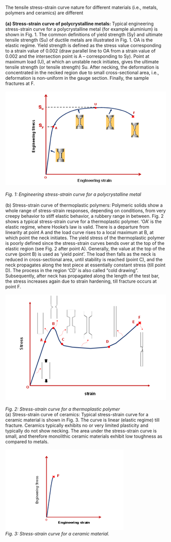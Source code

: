 The tensile stress-strain curve nature for different materials (i.e., metals, polymers and ceramics) are different<br><br>
<b>(a) Stress-strain curve of polycrystalline metals:</b> Typical engineering stress-strain curve for a polycrystalline metal (for example aluminium) is shown in Fig. 1. The common definitions of yield strength (Sy) and ultimate tensile strength (Su) of ductile metals are illustrated in Fig. 1. OA is the elastic regime. Yield strength is defined as the stress value corresponding to a strain value of 0.002 (draw parallel line to OA from a strain value of 0.002 and the intersection point is A – corresponding to Sy). Point at maximum load (U), at which an unstable neck initiates, gives the ultimate tensile strength (or tensile strength) Su. After necking, the deformation is concentrated in the necked region due to small cross-sectional area, i.e., deformation is non-uniform in the gauge section. Finally, the sample fractures at F. <br><br>
<img src="images/fig1_exp2.PNG"><br><br>
<i>Fig. 1: Engineering stress-strain curve for a polycrystalline metal</i><br><br>
(b) Stress-strain curve of thermoplastic polymers: Polymeric solids show a whole range of stress-strain responses, depending on conditions, from very creepy behavior to stiff elastic behavior, a rubbery range in between. 
Fig. 2 shows a typical stress-strain curve for a thermoplastic polymer. ‘OA’ is the elastic regime, where Hooke’s law is valid. There is a departure from linearity at point A and the load curve rises to a local maximum at B, at which point the neck initiates. The yield stress of the thermoplastic polymer is poorly defined since the stress-strain curves bends over at the top of the elastic region (see Fig. 2 after point A). Generally, the value at the top of the curve (point B) is used as ‘yield point’. The load then falls as the neck is reduced in cross-sectional area, until stability is reached (point C), and the neck propagates along the test piece at essentially constant stress (till point D). The process in the region ‘CD’ is also called “cold drawing”. Subsequently, after neck has propagated along the length of the test bar, the stress increases again due to strain hardening, till fracture occurs at point F. <br><br>
<img src="images/fig2_exp2.PNG"><br><br>
<i>Fig. 2: Stress-strain curve for a thermoplastic polymer</i><br>
(a) Stress-strain curve of ceramics: Typical stress-strain curve for a ceramic material is shown in Fig. 3. The curve is linear (elastic regime) till fracture. Ceramics typically exhibits no or very limited plasticity and typically do not show necking. The area under the stress-strain curve is small, and therefore monolithic ceramic materials exhibit low toughness as compared to metals.<br><br>
<img src="images/fig3_exp2.PNG"><br>
<i>Fig. 3: Stress-strain curve for a ceramic material.</i><br>


